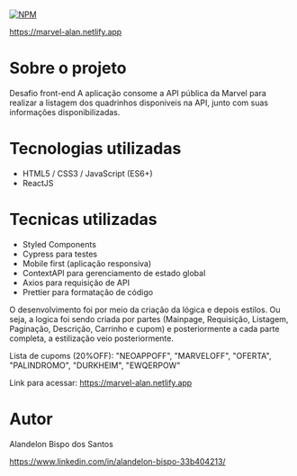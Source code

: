 #  
[![NPM](https://img.shields.io/npm/l/react)](https://github.com/AlanBispo/desafio-marvel/blob/main/LICENSE) 

https://marvel-alan.netlify.app

# Sobre o projeto

Desafio front-end
A aplicação consome a API pública da Marvel para realizar a listagem dos quadrinhos disponiveis na API, junto com suas informações disponibilizadas.

# Tecnologias utilizadas
- HTML5 / CSS3 / JavaScript (ES6+)
- ReactJS

# Tecnicas utilizadas
- Styled Components
- Cypress para testes
- Mobile first (aplicação responsiva)
- ContextAPI para gerenciamento de estado global
- Axios para requisição de API
- Prettier para formatação de código

O desenvolvimento foi por meio da criação da lógica e depois estilos. Ou seja, a logica foi sendo criada por partes (Mainpage, Requisição, Listagem, Paginação, Descrição, Carrinho e cupom) e posteriormente a cada parte completa, a estilização veio posteriormente.

Lista de cupoms (20%OFF):
    "NEOAPPOFF",
    "MARVELOFF",
    "OFERTA",
    "PALINDROMO",
    "DURKHEIM",
    "EWQERPOW"
 
 Link para acessar: https://marvel-alan.netlify.app

# Autor

Alandelon Bispo dos Santos

https://www.linkedin.com/in/alandelon-bispo-33b404213/
